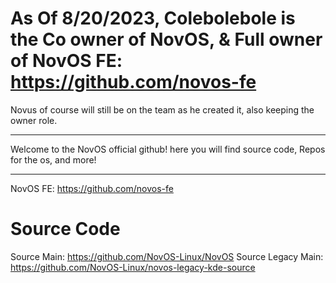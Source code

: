 # As Of 8/20/2023, Colebolebole is the Co owner of NovOS, & Full owner of NovOS FE: https://github.com/novos-fe

Novus of course will still be on the team as he created it, also keeping the owner role.


---

Welcome to the NovOS official github! here you will find source code, Repos for the os, and more!

---

NovOS FE: https://github.com/novos-fe

# Source Code
Source Main: https://github.com/NovOS-Linux/NovOS
Source Legacy Main: https://github.com/NovOS-Linux/novos-legacy-kde-source
